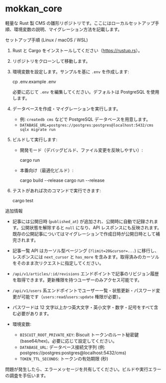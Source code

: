 # mokkan_core

軽量な Rust 製 CMS の雛形リポジトリです。ここにはローカルセットアップ手順、環境変数の説明、マイグレーション方法を記載します。

セットアップ手順 (Linux / macOS / WSL)

1. Rust と Cargo をインストールしてください（<https://rustup.rs>）。
2. リポジトリをクローンして移動します。
3. 環境変数を設定します。サンプルを基に `.env` を作成します:

   cp .env.example .env

   必要に応じて `.env` を編集してください。デフォルトは PostgreSQL を使用します。

4. データベースを作成・マイグレーションを実行します。
   - 例: `createdb cms` などで PostgreSQL データベースを用意します。
   - `DATABASE_URL=postgres://postgres:postgres@localhost:5432/cms sqlx migrate run`

5. ビルドして実行します:

    - 開発モード（デバッグビルド、ファイル変更を反映しやすい）:

       cargo run

    - 本番向け（最適化ビルド）:

       cargo build --release
       cargo run --release

6. テストがあれば次のコマンドで実行できます:

   cargo test

追加情報

- 記事には公開日時 (`published_at`) が追加され、公開時に自動で記録されます。公開状態を解除すると `null` になり、API レスポンスにも反映されます。既存の公開記事についてはマイグレーションで作成日時が公開日時として補完されます。
- 記事一覧 API はカーソル型ページング (`?limit=20&cursor=...`) に移行し、レスポンスには `next_cursor` と `has_more` を含みます。取得済みのカーソルをそのまま次リクエストに指定してください。
- `/api/v1/articles/:id/revisions` エンドポイントで記事のリビジョン履歴を取得できます。更新権限を持つユーザーのみアクセス可能です。
- `/api/v1/users` 系エンドポイントでユーザー一覧・状態更新・パスワード変更が可能です（`users:read`/`users:update` 権限が必要）。
- パスワードは 12 文字以上かつ英大文字・英小文字・数字・記号をすべて含む必要があります。

- 環境変数:

  - `BISCUIT_ROOT_PRIVATE_KEY`: Biscuit トークンのルート秘密鍵 (base64/hex)。必要に応じて設定してください。
  - `DATABASE_URL`: データベース接続文字列 (例: postgres://postgres:postgres@localhost:5432/cms)
  - `TOKEN_TTL_SECONDS`: トークンの有効期限 (秒)

問題が発生したら、エラーメッセージを共有してください。ビルドや実行エラーの調査を手伝います。
